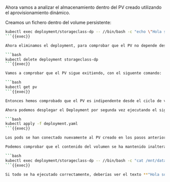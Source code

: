 Ahora vamos a analizar el almacenamiento dentro del PV creado utilizando el aprovisionamiento dinámico.

Creamos un fichero dentro del volume persistente:

```bash
kubectl exec deployment/storageclass-dp -- //bin/bash -c "echo \"Hola soy el Persistent Volume\" > /mnt/data/test.txt" 
```{{exec}}

Ahora eliminamos el deployment, para comprobar que el PV no depende desde el ciclo de vida de los pods donde esta montado.

```bash
kubectl delete deployment storageclass-dp
```{{exec}}

Vamos a comprobar que el PV sigue exitiendo, con el siguente comando:

```bash
kubectl get pv
```{{exec}}

Entonces hemos comprobado que el PV es indipendente desde el ciclo de vida de los pods. 

Ahora podemos desplegar el Deployment por segunda vez ejecutando el siguiente comando:

```bash
kubectl apply -f deployment.yaml
```{{exec}}

Los pods se han conectado nuevamente al PV creado en los pasos anteriores.

Podemos comprobar que el contenido del volumen se ha mantenido inalterado, ejecutando el siguiente comando:

```bash
kubectl exec deployment/storageclass-dp -- //bin/bash -c "cat /mnt/data/test.txt" 
```{{exec}}

Si todo se ha ejecutado correctamente, deberías ver el texto **"Hola soy el Persistent Volume"** en la línea de comandos.